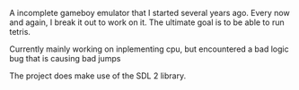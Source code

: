  A incomplete gameboy emulator that I started several years ago. Every now and again, I break it out to work on it. The ultimate goal is to be able to run tetris.
 
 Currently mainly working on inplementing cpu, but encountered a bad logic bug that is causing bad jumps
 
 The project does make use of the SDL 2 library. 